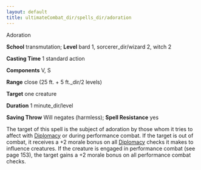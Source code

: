 ```yaml
---
layout: default
title: ultimateCombat_dir/spells_dir/adoration
---
```

Adoration

**School** transmutation; **Level** bard 1, sorcerer_dir/wizard 2, witch 2

**Casting Time** 1 standard action

**Components** V, S

**Range** close (25 ft. + 5 ft._dir/2 levels)

**Target** one creature

**Duration** 1 minute_dir/level

**Saving Throw** Will negates (harmless); **Spell Resistance** yes

The target of this spell is the subject of adoration by those whom it tries to affect with [Diplomacy](../skills_dir/diplomacy#_diplomacy) or during performance combat. If the target is out of combat, it receives a +2 morale bonus on all [Diplomacy](../skills_dir/diplomacy#_diplomacy) checks it makes to influence creatures. If the creature is engaged in performance combat (see page 153), the target gains a +2 morale bonus on all performance combat checks.

